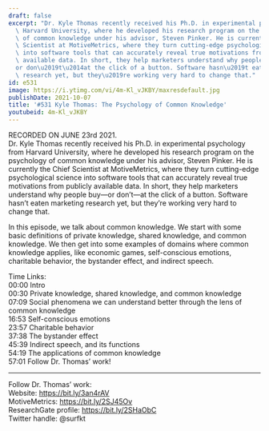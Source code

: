 ```yaml
---
draft: false
excerpt: "Dr. Kyle Thomas recently received his Ph.D. in experimental psychology from\
  \ Harvard University, where he developed his research program on the psychology\
  \ of common knowledge under his advisor, Steven Pinker. He is currently the Chief\
  \ Scientist at MotiveMetrics, where they turn cutting-edge psychological science\
  \ into software tools that can accurately reveal true motivations from publicly\
  \ available data. In short, they help marketers understand why people buy\u2014\
  or don\u2019t\u2014at the click of a button. Software hasn\u2019t eaten marketing\
  \ research yet, but they\u2019re working very hard to change that."
id: e531
image: https://i.ytimg.com/vi/4m-Kl_vJKBY/maxresdefault.jpg
publishDate: 2021-10-07
title: '#531 Kyle Thomas: The Psychology of Common Knowledge'
youtubeid: 4m-Kl_vJKBY
---
```

RECORDED ON JUNE 23rd 2021.  
Dr. Kyle Thomas recently received his Ph.D. in experimental psychology from Harvard University, where he developed his research program on the psychology of common knowledge under his advisor, Steven Pinker. He is currently the Chief Scientist at MotiveMetrics, where they turn cutting-edge psychological science into software tools that can accurately reveal true motivations from publicly available data. In short, they help marketers understand why people buy—or don’t—at the click of a button. Software hasn’t eaten marketing research yet, but they’re working very hard to change that.

In this episode, we talk about common knowledge. We start with some basic definitions of private knowledge, shared knowledge, and common knowledge. We then get into some examples of domains where common knowledge applies, like economic games, self-conscious emotions, charitable behavior, the bystander effect, and indirect speech.

Time Links:  
00:00  Intro  
00:30  Private knowledge, shared knowledge, and common knowledge  
07:09  Social phenomena we can understand better through the lens of common knowledge  
16:53  Self-conscious emotions  
23:57  Charitable behavior  
37:38  The bystander effect  
45:39  Indirect speech, and its functions  
54:19  The applications of common knowledge  
57:01  Follow Dr. Thomas’ work!

---

Follow Dr. Thomas’ work:  
Website: https://bit.ly/3an4rAV  
MotiveMetrics: https://bit.ly/2SJ45Ov  
ResearchGate profile: https://bit.ly/2SHaObC  
Twitter handle: @surfkt
